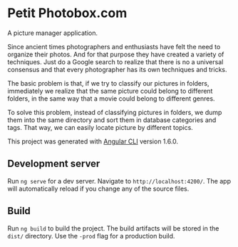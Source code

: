 # Petit Photobox.com

A picture manager application.

Since ancient times photographers and enthusiasts have felt the need to organize their photos. And for that purpose they have created a variety of techniques. Just do a Google search to realize that there is no a universal consensus and that every photographer has its own techniques and tricks.

The basic problem is that, if we try to classify our pictures in folders, immediately we realize that the same picture could belong to different folders, in the same way that a movie could belong to different genres.

To solve this problem, instead of classifying pictures in folders, we dump them into the same directory and sort them in database categories and tags. That way, we can easily locate picture by different topics.
 
This project was generated with [Angular CLI](https://github.com/angular/angular-cli) version 1.6.0.

## Development server

Run `ng serve` for a dev server. Navigate to `http://localhost:4200/`. The app will automatically reload if you change any of the source files.

## Build

Run `ng build` to build the project. The build artifacts will be stored in the `dist/` directory. Use the `-prod` flag for a production build.
